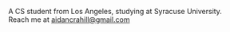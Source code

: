 A CS student from Los Angeles, studying at Syracuse University. <br />
Reach me at aidancrahill@gmail.com
